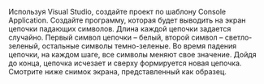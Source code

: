 Используя Visual Studio, создайте проект по шаблону Console Application.
Создайте программу, которая будет выводить на экран цепочки падающих символов. Длина каждой
цепочки задается случайно. Первый символ цепочки – белый, второй символ – светло-зеленый,
остальные символы темно-зеленые. Во время падения цепочки, на каждом шаге, все символы меняют
свое значение. Дойдя до конца, цепочка исчезает и сверху формируется новая цепочка. Смотрите ниже
снимок экрана, представленный как образец.